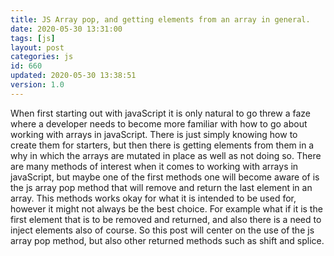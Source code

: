 ```yaml
---
title: JS Array pop, and getting elements from an array in general.
date: 2020-05-30 13:31:00
tags: [js]
layout: post
categories: js
id: 660
updated: 2020-05-30 13:38:51
version: 1.0
---
```


When first starting out with javaScript it is only natural to go threw a faze where a developer needs to become more familiar with how to go about working with arrays in javaScript. There is just simply knowing how to create them for starters, but then there is getting elements from them in a why in which the arrays are mutated in place as well as not doing so. There are many methods of interest when it comes to working with arrays in javaScript, but maybe one of the first methods one will become aware of is the js array pop method that will remove and return the last element in an array. This methods works okay for what it is intended to be used for, however it might not always be the best choice. For example what if it is the first element that is to be removed and returned, and also there is a need to inject elements also of course. So this post will center on the use of the js array pop method, but also other returned methods such as shift and splice.

<!-- more -->
